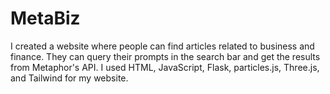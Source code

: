 # MetaBiz
I created a website where people can find articles related to business and finance. They can query their prompts in the search bar and get the results from Metaphor's API. I used HTML, JavaScript, Flask, particles.js, Three.js, and Tailwind for my website.
